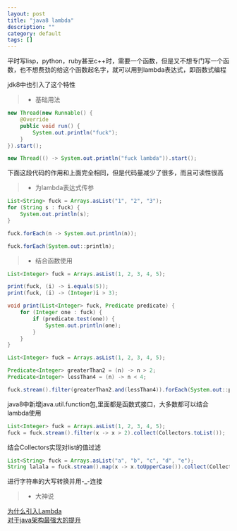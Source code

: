 ```yaml
---
layout: post
title: "java8 lambda"
description: ""
category: default
tags: []
---
```


平时写lisp，python，ruby甚至c++时，需要一个函数，但是又不想专门写一个函数，也不想费劲的给这个函数起名字，就可以用到lambda表达式，即函数式编程  

jdk8中也引入了这个特性  

> * 基础用法

```java
new Thread(new Runnable() {
	@Override
	public void run() {
		System.out.println("fuck");
	}
}).start();
```

```java
new Thread(() -> System.out.println("fuck lambda")).start();
```

下面这段代码的作用和上面完全相同，但是代码量减少了很多，而且可读性很高

> * 为lambda表达式传参

```java
List<String> fuck = Arrays.asList("1", "2", "3");
for (String s : fuck) {
	System.out.println(s);
}
```

```java
fuck.forEach(n -> System.out.println(n));
```

```java
fuck.forEach(System.out::println);
```

> * 结合函数使用

```java
List<Integer> fuck = Arrays.asList(1, 2, 3, 4, 5);

print(fuck, (i) -> i.equals(5));
print(fuck, (i) -> (Integer)i > 3);

void print(List<Integer> fuck, Predicate predicate) {
	for (Integer one : fuck) {
		if (predicate.test(one)) {
			System.out.println(one);
		}
	}
}
```

```java
List<Integer> fuck = Arrays.asList(1, 2, 3, 4, 5);

Predicate<Integer> greaterThan2 = (n) -> n > 2;
Predicate<Integer> lessThan4 = (n) -> n < 4;

fuck.stream().filter(greaterThan2.and(lessThan4)).forEach(System.out::println);
```

java8中新增java.util.function包,里面都是函数式接口，大多数都可以结合lambda使用

```java
List<Integer> fuck = Arrays.asList(1, 2, 3, 4, 5);
fuck = fuck.stream().filter(x -> x > 2).collect(Collectors.toList());
```

结合Collectors实现对list的值过滤

```java
List<String> fuck = Arrays.asList("a", "b", "c", "d", "e");
String lalala = fuck.stream().map(x -> x.toUpperCase()).collect(Collectors.joining("-_-"));
```

进行字符串的大写转换并用-_-连接

> * 大神说

[为什么引入Lambda](https://dzone.com/articles/why-we-need-Lambda-expressions)  
[对于java架构最强大的提升](https://blogs.oracle.com/javaone/entry/the_javaone_2013_technical_keynote)

